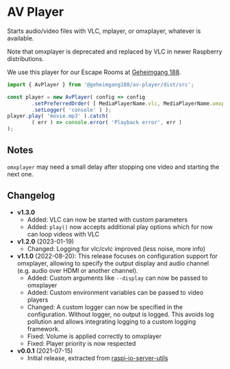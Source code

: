 # AV Player

Starts audio/video files with VLC, mplayer, or omxplayer, whatever is available.

Note that omxplayer is deprecated and replaced by VLC in newer Raspberry distributions.

We use this player for our Escape Rooms at [Geheimgang 188](https://geheimgang.ch/).

```typescript
import { AvPlayer } from '@geheimgang188/av-player/dist/src';

const player = new AvPlayer( config => config
        .setPreferredOrder( [ MediaPlayerName.vlc, MediaPlayerName.omxplayer ] )
        .setLogger( 'console' ) );
player.play( 'movie.mp3' ).catch(
        ( err ) => console.error( 'Playback error', err )
);
```

## Notes

`omxplayer` may need a small delay after stopping one video and starting the next one.


## Changelog

* **v1.3.0**
  * Added: VLC can now be started with custom parameters
  * Added: `play()` now accepts additional play options which for now can loop videos with VLC
* **v1.2.0** (2023-01-19)
  * Changed: Logging for vlc/cvlc improved (less noise, more info)
* **v1.1.0** (2022-08-20): This release focuses on configuration support for
  omxplayer, allowing to specify the output display and audio channel (e.g.
  audio over HDMI or another channel).
  * Added: Custom arguments like `--display` can now be passed to omxplayer
  * Added: Custom environment variables can be passed to video players
  * Changed: A custom logger can now be specified in the configuration. Without
    logger, no output is logged. This avoids log pollution and allows
    integrating logging to a custom logging framework.
  * Fixed: Volume is applied correctly to omxplayer
  * Fixed: Player priority is now respected
* **v0.0.1** (2021-07-15)
  * Initial release, extracted from [raspi-io-server-utils][risu]

[risu]: https://www.npmjs.com/package/raspi-io-server-utils
